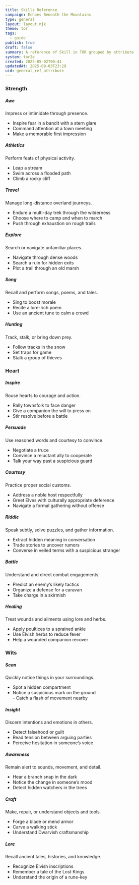 ```yaml
---
title: Skills Reference
campaign: Echoes Beneath the Mountains
type: general
layout: layout.njk
theme: tor
tags:
  - guide
publish: true
draft: false
summary: A reference of Skill in TOR grouped by attribute
system: tor2e
created: 2025-05-02T00:41
updatedAt: 2025-09-03T23:29
uid: general_ref_attribute
---
```


### Strength

##### Awe
Impress or intimidate through presence.  
- Inspire fear in a bandit with a stern glare  
- Command attention at a town meeting  
- Make a memorable first impression
##### Athletics
Perform feats of physical activity.  
- Leap a stream  
- Swim across a flooded path  
- Climb a rocky cliff
##### Travel
Manage long-distance overland journeys.  
- Endure a multi-day trek through the wilderness  
- Choose where to camp and when to march  
- Push through exhaustion on rough trails
##### Explore
Search or navigate unfamiliar places.  
- Navigate through dense woods  
- Search a ruin for hidden exits  
- Plot a trail through an old marsh
##### Song
Recall and perform songs, poems, and tales.  
- Sing to boost morale  
- Recite a lore-rich poem  
- Use an ancient tune to calm a crowd
##### Hunting
Track, stalk, or bring down prey.  
- Follow tracks in the snow  
- Set traps for game  
- Stalk a group of thieves

### Heart

##### Inspire
Rouse hearts to courage and action.  
- Rally townsfolk to face danger  
- Give a companion the will to press on  
- Stir resolve before a battle
##### Persuade
Use reasoned words and courtesy to convince.  
- Negotiate a truce  
- Convince a reluctant ally to cooperate  
- Talk your way past a suspicious guard
##### Courtesy
Practice proper social customs.  
- Address a noble host respectfully  
- Greet Elves with culturally appropriate deference  
- Navigate a formal gathering without offense
##### Riddle
Speak subtly, solve puzzles, and gather information.  
- Extract hidden meaning in conversation  
- Trade stories to uncover rumors  
- Converse in veiled terms with a suspicious stranger
##### Battle
Understand and direct combat engagements.  
- Predict an enemy’s likely tactics  
- Organize a defense for a caravan  
- Take charge in a skirmish
##### Healing
Treat wounds and ailments using lore and herbs.  
- Apply poultices to a sprained ankle  
- Use Elvish herbs to reduce fever  
- Help a wounded companion recover

### Wits

##### Scan
Quickly notice things in your surroundings.  
- Spot a hidden compartment  
- Notice a suspicious mark on the ground  
- Catch a flash of movement nearby
##### Insight
Discern intentions and emotions in others.  
- Detect falsehood or guilt  
- Read tension between arguing parties  
- Perceive hesitation in someone’s voice
##### Awareness
Remain alert to sounds, movement, and detail.  
- Hear a branch snap in the dark  
- Notice the change in someone’s mood  
- Detect hidden watchers in the trees
##### Craft
Make, repair, or understand objects and tools.  
- Forge a blade or mend armor  
- Carve a walking stick  
- Understand Dwarvish craftsmanship
##### Lore
Recall ancient tales, histories, and knowledge.  
- Recognize Elvish inscriptions  
- Remember a tale of the Lost Kings  
- Understand the origin of a rune-key
